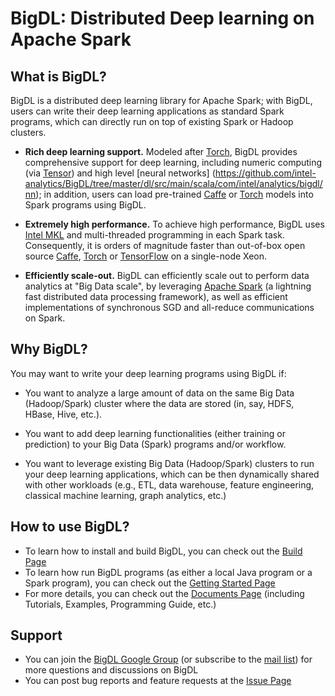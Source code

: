 # BigDL: Distributed Deep learning on Apache Spark

## What is BigDL?
BigDL is a distributed deep learning library for Apache Spark; with BigDL, users can write their deep learning applications as standard Spark programs, which can directly run on top of existing Spark or Hadoop clusters.
* **Rich deep learning support.** Modeled after [Torch](http://torch.ch/), BigDL provides comprehensive support for deep learning, including numeric computing (via [Tensor](https://github.com/intel-analytics/BigDL/tree/master/dl/src/main/scala/com/intel/analytics/bigdl/tensor)) and high level [neural networks] (https://github.com/intel-analytics/BigDL/tree/master/dl/src/main/scala/com/intel/analytics/bigdl/nn); in addition, users can load pre-trained [Caffe](http://caffe.berkeleyvision.org/) or [Torch](http://torch.ch/) models into Spark programs using BigDL.

* **Extremely high performance.** To achieve high performance, BigDL uses [Intel MKL](https://software.intel.com/en-us/intel-mkl) and multi-threaded programming in each Spark task. Consequently, it is orders of magnitude faster than out-of-box open source [Caffe](http://caffe.berkeleyvision.org/), [Torch](http://torch.ch/) or [TensorFlow](https://www.tensorflow.org/) on a single-node Xeon.

* **Efficiently scale-out.** BigDL can efficiently scale out to perform data analytics at "Big Data scale", by leveraging [Apache Spark](http://spark.apache.org/) (a lightning fast distributed data processing framework), as well as efficient implementations of synchronous SGD and all-reduce communications on Spark. 

## Why BigDL?
You may want to write your deep learning programs using BigDL if:
* You want to analyze a large amount of data on the same Big Data (Hadoop/Spark) cluster where the data are stored (in, say, HDFS, HBase, Hive, etc.).

* You want to add deep learning functionalities (either training or prediction) to your Big Data (Spark) programs and/or workflow.

* You want to leverage existing Big Data (Hadoop/Spark) clusters to run your deep learning applications, which can be then dynamically shared with other workloads (e.g., ETL, data warehouse, feature engineering, classical machine learning, graph analytics, etc.)

## How to use BigDL?
* To learn how to install and build BigDL, you can check out the [Build Page](https://github.com/intel-analytics/BigDL/wiki/Build-Page)
* To learn how run BigDL programs (as either a local Java program or a Spark program), you can check out the [Getting Started Page](https://github.com/intel-analytics/BigDL/wiki/Getting-Started)
* For more details, you can check out the [Documents Page](https://github.com/intel-analytics/BigDL/wiki/Documents) (including Tutorials, Examples, Programming Guide, etc.)

## Support
* You can join the [BigDL Google Group](https://groups.google.com/forum/#!forum/bigdl-user-group) (or subscribe to the [mail list](mailto:bigdl-user-group+subscribe@googlegroups.com)) for more questions and discussions on BigDL
* You can post bug reports and feature requests at the [Issue Page](https://github.com/intel-analytics/BigDL/issues)
